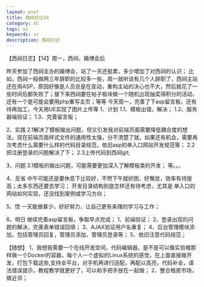 ```yaml
---
layout: post
title: 西祠日记14
category: XC
tags: xc
keywords: xc
description: 西祠日记
---
```


【西祠日志】【14】周一，西祠，婚博会后

昨天参加了西祠主办的婚博会，站了一天还挺累，多少增加了对西祠的认识；
比如，西祠一般做两三年辞职的比较多一些，周一就听说有几个人辞职了，西祠主站还在用ASP，原因好像是人员总是在变动，重构主站的决心也不大，然后就花了一些时间后都失败了；接下来西祠要在帖子板块做一个随机出现抽奖得积分的活动，还有一个是可能会要用php重写主页；等等
今天周一，完善了下asp留言板，还有待再加工，今天用UE实现了图片上传等
1、计划
1.1、模板出错，解决；
1.2、服务器端验证；
1.3、完善留言板；

2、实践
2.1解决了模板输出问题，但又引发我对前端页面需要降低耦合度的想法，现在前端页面样式文件的通用性太强，分不清楚了就，如果还有机会，需要再次考虑什么需要什么样的代码目录规范，依旧asp的单入口网站开发规范等；
2.2把注册登录的问题解决了下；
2.3上传代码到西祠git;

3、问题
3.1模板的输出问题，可能需要更加深入了解模板类的开发；
等。。。

4、反省
中午可能还是要休息下比较好，不然下午就好困，好懈怠，效率有待提高；太多东西还要去学习；
开发目录结构到底怎样还有待考虑，尤其是 单入口的网站如何实现，还没找到案例或学习方向；

5、悟
一天能做甚少，好好努力，让自己更有条理的学习与工作；

6、明日
继续完善asp留言板，争取早点完成；
1、前端验证；
2、登录出现的问题的解决，完善表单错误回填；
3、AJAX验证用户名重复；
4、后台管理模块添加，包括管理员回复，管理员添加，管理员登录等；
5、依旧注意代码规范；

【随想】
1、我想我需要一个在线开发空间，代码编辑器，是不是可以像实验楼那样做一个Docker的容器，每个人一个虚拟的Linux系统的感觉，在上面直接做开发，打包下载这些,支持全平台，对手机再进行适配，再配以高亮，代码补全，语法错误提示，教程教学就更好了，可以和手把手放在一起做；
2、整合租房市场，做近邻；